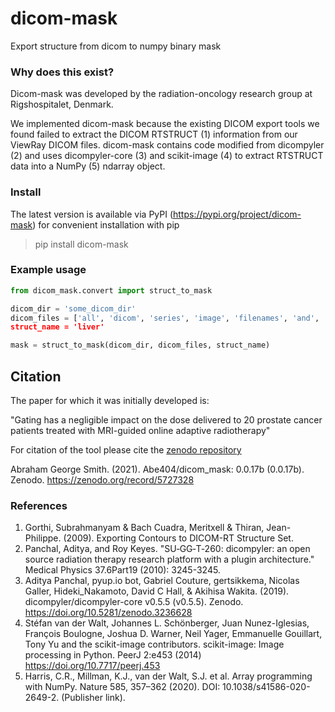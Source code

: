 # dicom-mask

Export structure from dicom to numpy binary mask

### Why does this exist?

Dicom-mask was developed by the radiation-oncology research group at Rigshospitalet, Denmark.

We implemented dicom-mask because the existing DICOM export tools we found failed to extract the DICOM RTSTRUCT (1) information from our ViewRay DICOM files. dicom-mask contains code modified from dicompyler (2) and uses dicompyler-core (3) and scikit-image (4) to extract RTSTRUCT data into a NumPy (5) ndarray object. 


### Install

The latest version is available via PyPI (https://pypi.org/project/dicom-mask) for convenient installation with pip

> pip install dicom-mask

### Example usage

```python
from dicom_mask.convert import struct_to_mask

dicom_dir = 'some_dicom_dir'
dicom_files = ['all', 'dicom', 'series', 'image', 'filenames', 'and', 'struct', 'filename]
struct_name = 'liver' 

mask = struct_to_mask(dicom_dir, dicom_files, struct_name)
```

## Citation


The paper for which it was initially developed is:

"Gating has a negligible impact on the dose delivered to 20 prostate cancer patients treated with MRI-guided online adaptive radiotherapy"

For citation of the tool please cite the [zenodo repository](https://zenodo.org/record/5727328)

Abraham George Smith. (2021). Abe404/dicom_mask: 0.0.17b (0.0.17b). Zenodo. https://zenodo.org/record/5727328

### References 

1. Gorthi, Subrahmanyam & Bach Cuadra, Meritxell & Thiran, Jean-Philippe. (2009). Exporting Contours to DICOM-RT Structure Set.
2. Panchal, Aditya, and Roy Keyes. "SU‐GG‐T‐260: dicompyler: an open source radiation therapy research platform with a plugin architecture." Medical Physics 37.6Part19 (2010): 3245-3245.
3. Aditya Panchal, pyup.io bot, Gabriel Couture, gertsikkema, Nicolas Galler, Hideki_Nakamoto, David C Hall, & Akihisa Wakita. (2019). dicompyler/dicompyler-core v0.5.5 (v0.5.5). Zenodo. https://doi.org/10.5281/zenodo.3236628
4. Stéfan van der Walt, Johannes L. Schönberger, Juan Nunez-Iglesias, François Boulogne, Joshua D. Warner, Neil Yager, Emmanuelle Gouillart, Tony Yu and the scikit-image contributors. scikit-image: Image processing in Python. PeerJ 2:e453 (2014) https://doi.org/10.7717/peerj.453
5. Harris, C.R., Millman, K.J., van der Walt, S.J. et al. Array programming with NumPy. Nature 585, 357–362 (2020). DOI: 10.1038/s41586-020-2649-2. (Publisher link).
